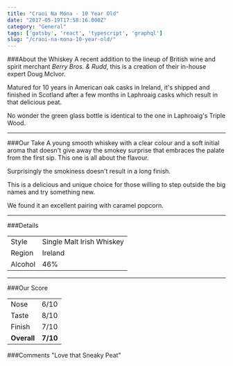 ```yaml
---
title: "Craoi Na Móna - 10 Year Old"
date: "2017-05-19T17:58:16.000Z"
category: "General"
tags: ['gatsby', 'react', 'typescript', 'graphql']
slug: "/craoi-na-mona-10-year-old/"
---
```

###About the Whiskey
A recent addition to the lineup of British wine and spirit merchant *Berry Bros. & Rudd*, this is a creation of their in-house expert Doug McIvor. 

Matured for 10 years in American oak casks in Ireland, it's shipped and finished in Scotland after a few months in Laphroaig casks which result in that delicious peat.

No wonder the green glass bottle is identical to the one in Laphroaig's Triple Wood.

---

###Our Take
A young smooth whiskey with a clear colour and a soft initial aroma that doesn't give away the smokey surprise that embraces the palate from the first sip. This one is all about the flavour.

Surprisingly the smokiness doesn't result in a long finish.

This is a delicious and unique choice for those willing to step outside the big names and try something new.

We found it an excellent pairing with caramel popcorn.

---

###Details
<table>  
<tr>  
<td class="grey">Style</td><td>Single Malt Irish Whiskey</td>  
</tr>  
<tr>  
<td class="grey">Region</td><td>Ireland</td>  
</tr>  
<tr>  
<td class="grey">Alcohol</td><td>46%</td>  
</tr>  
</table>


---

###Our Score
<table class="score-table">  
<tr>  
<td class="grey">Nose</td><td>6/10</td>  
</tr>  
<tr>  
<td class="grey">Taste</td><td>8/10</td>  
</tr>  
<tr>  
<td class="grey">Finish</td><td>7/10</td>  
</tr>  
<tr>  
<td class="grey"><strong>Overall</strong></td><td><strong>7/10</strong></td>  
</tr>  
</table>

###Comments
"Love that Sneaky Peat"
    
